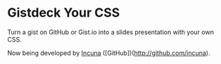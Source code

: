 # Gistdeck Your CSS

Turn a gist on GitHub or Gist.io into a slides presentation with your own CSS.

Now being developed by [Incuna](http://incuna.com) ([GitHub])(http://github.com/incuna).
